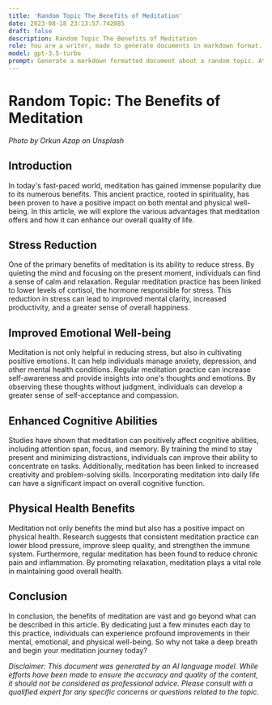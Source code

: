 ```yaml
---
title: 'Random Topic The Benefits of Meditation'
date: 2023-08-18 23:13:57.742085
draft: false
description: Random Topic The Benefits of Meditation
role: You are a writer, made to generate documents in markdown format. It is very important that all of the documents you generate are in valid markdown format.
model: gpt-3.5-turbo
prompt: Generate a markdown formatted document about a random topic. At the bottom, include a disclaimer explaining that the document was generated by you. The first line of the document should be the title. Make sure that the entire document is in proper markdown format, using a mix of various tags to make the document visually appealing.
---
```


# Random Topic: The Benefits of Meditation

*Photo by Orkun Azap on Unsplash*

## Introduction

In today's fast-paced world, meditation has gained immense popularity due to its numerous benefits. This ancient practice, rooted in spirituality, has been proven to have a positive impact on both mental and physical well-being. In this article, we will explore the various advantages that meditation offers and how it can enhance our overall quality of life.

## Stress Reduction

One of the primary benefits of meditation is its ability to reduce stress. By quieting the mind and focusing on the present moment, individuals can find a sense of calm and relaxation. Regular meditation practice has been linked to lower levels of cortisol, the hormone responsible for stress. This reduction in stress can lead to improved mental clarity, increased productivity, and a greater sense of overall happiness.

## Improved Emotional Well-being

Meditation is not only helpful in reducing stress, but also in cultivating positive emotions. It can help individuals manage anxiety, depression, and other mental health conditions. Regular meditation practice can increase self-awareness and provide insights into one's thoughts and emotions. By observing these thoughts without judgment, individuals can develop a greater sense of self-acceptance and compassion.

## Enhanced Cognitive Abilities

Studies have shown that meditation can positively affect cognitive abilities, including attention span, focus, and memory. By training the mind to stay present and minimizing distractions, individuals can improve their ability to concentrate on tasks. Additionally, meditation has been linked to increased creativity and problem-solving skills. Incorporating meditation into daily life can have a significant impact on overall cognitive function.

## Physical Health Benefits

Meditation not only benefits the mind but also has a positive impact on physical health. Research suggests that consistent meditation practice can lower blood pressure, improve sleep quality, and strengthen the immune system. Furthermore, regular meditation has been found to reduce chronic pain and inflammation. By promoting relaxation, meditation plays a vital role in maintaining good overall health.

## Conclusion

In conclusion, the benefits of meditation are vast and go beyond what can be described in this article. By dedicating just a few minutes each day to this practice, individuals can experience profound improvements in their mental, emotional, and physical well-being. So why not take a deep breath and begin your meditation journey today?

*Disclaimer: This document was generated by an AI language model. While efforts have been made to ensure the accuracy and quality of the content, it should not be considered as professional advice. Please consult with a qualified expert for any specific concerns or questions related to the topic.*